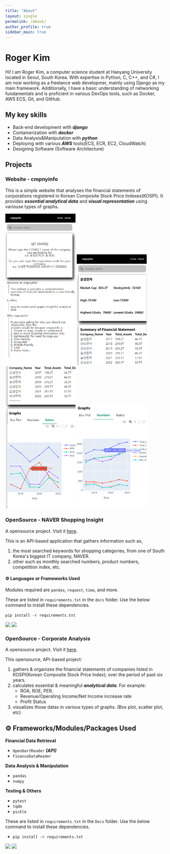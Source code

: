 ```yaml
---
title: "About"
layout: single
permalink: /about/
author_profile: true
sidebar_main: true
---
```

# Roger Kim

Hi! I am Roger Kim, a computer science student at Hanyang University located in Seoul, South Korea. With expertise in Python, C, C++, and C#, I am now working as a freelance web developmer, mainly using Django as my main framework. Additionally, I have a basic understanding of networking fundamentals and is proficient in various DevOps tools, such as Docker, AWS ECS, Git, and GitHub.

## My key skills
- Back-end development with ***django***
- Containerization with ***docker***
- Data Analysis&Manipulation with ***python***
- Deploying with various ***AWS*** tools(ECS, ECR, EC2, CloudWatch)
- Designing Software (Software Architecture)

## Projects
### Website - cmpnyinfo

This is a simple website that analyses the financial statements of corporations registered in Korean Composite Stock Price Indexes(KOSPI). It provides ***essential analytical data*** and ***visual representation*** using variouse types of graphs.

<p float="left" style="overflow-x: auto;">
  <img src="/assets/img/cmpnyinfo_final_home_page.png" width="44%" />
  <img src="/assets/img/cmpnyinfo_final_cmpny_page.png" width="44%" /> 
  <img src="/assets/img/cmpnyinfo_final_graph2.png" width="44%" /> 
  <img src="/assets/img/cmpnyinfo_final_graph.png" width="44%" /> 
</p>

### OpenSource - NAVER Shopping Insight

A opensource project. Visit it [here](https://github.com/RogerKimJazzLover/NAVER_shopping_insight). 

This is an API-based application that gathers information such as, 
1. the most searched keywords for shopping categories, from one of South Korea's biggest IT company, NAVER.
2. other such as monthly searched numbers, product numbers, competition index, etc.

#### ⚙️ Languages or Frameworks Used

Modules required are `pandas`, `request`, `time`, and more.

These are listed in `requirements.txt` in the `docs` folder. Use the below command to install these dependencies.

```pip install -r requirements.txt```

<p float="left" style="overflow-x: auto;">
  <img src="/assets/img/naver1.png" width="90%" />
  <img src="/assets/img/naver2.png" width="90%" />
</p>

### OpenSource - Corporate Analysis

A opensource project. Visit it [here](https://github.com/RogerKimJazzLover/PYTHON-Corporate-Data-Analysis).

This opensource, API-based project:
1. gathers & organizes the financial statements of companies listed in KOSPI(Korean Composite Stock Price Index); over the period of past six years.
2. calculates essential & meaningful ***analytical data***. For example:
    - ROA, ROE, PER, 
    - Revenue/Operating Income/Net Income increase rate
    - Profit Status
3. visualizes those datas in various types of graphs. (Box plot, scatter plot, etc)

## ⚙️ Frameworks/Modules/Packages Used

**Financial Data Retrieval**
- `OpenDartReader` ***(API)***
- `FinanceDataReader`

**Data Analysis & Manipulation**
- `pandas`
- `numpy`

**Testing & Others**
- `pytest`
- `tqdm`
- `pickle`

These are listed in `requirements.txt` in the `Docs` folder. Use the below command to install these dependencies.
- ```pip install -r requirements.txt```

<p float="left" style="overflow-x: auto;">
  <img src="/assets/img/corporate_analysis1.png" width="90%" />
  <img src="/assets/img/corporate_analysis2.png" width="90%" />
</p>